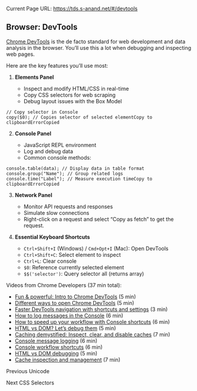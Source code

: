 Current Page URL: https://tds.s-anand.net/#/devtools

## Browser: DevTools

[Chrome DevTools](https://developer.chrome.com/docs/devtools/overview/) is the
de facto standard for web development and data analysis in the browser. You’ll
use this a lot when debugging and inspecting web pages.

Here are the key features you’ll use most:

  1. **Elements Panel**

     * Inspect and modify HTML/CSS in real-time
     * Copy CSS selectors for web scraping
     * Debug layout issues with the Box Model
    
    // Copy selector in Console
    copy($0); // Copies selector of selected elementCopy to clipboardErrorCopied

  2. **Console Panel**

     * JavaScript REPL environment
     * Log and debug data
     * Common console methods:
    
    console.table(data); // Display data in table format
    console.group("Name"); // Group related logs
    console.time("Label"); // Measure execution timeCopy to clipboardErrorCopied

  3. **Network Panel**

     * Monitor API requests and responses
     * Simulate slow connections
     * Right-click on a request and select “Copy as fetch” to get the request.
  4. **Essential Keyboard Shortcuts**

     * `Ctrl+Shift+I` (Windows) / `Cmd+Opt+I` (Mac): Open DevTools
     * `Ctrl+Shift+C`: Select element to inspect
     * `Ctrl+L`: Clear console
     * `$0`: Reference currently selected element
     * `$$('selector')`: Query selector all (returns array)

Videos from Chrome Developers (37 min total):

  * [Fun & powerful: Intro to Chrome DevTools](https://youtu.be/t1c5tNPpXjs) (5 min)
  * [Different ways to open Chrome DevTools](https://youtu.be/X65TAP8a530) (5 min)
  * [Faster DevTools navigation with shortcuts and settings](https://youtu.be/xHusjrb_34A) (3 min)
  * [How to log messages in the Console](https://youtu.be/76U0gtuV9AY) (6 min)
  * [How to speed up your workflow with Console shortcuts](https://youtu.be/hdRDTj6ObiE) (6 min)
  * [HTML vs DOM? Let’s debug them](https://youtu.be/J-02VNxE7lE) (5 min)
  * [Caching demystified: Inspect, clear, and disable caches](https://youtu.be/mSMb-aH6sUw) (7 min)
  * [Console message logging](https://youtu.be/76U0gtuV9AY) (6 min)
  * [Console workflow shortcuts](https://youtu.be/hdRDTj6ObiE) (6 min)
  * [HTML vs DOM debugging](https://youtu.be/J-02VNxE7lE) (5 min)
  * [Cache inspection and management](https://youtu.be/mSMb-aH6sUw) (7 min)

Previous Unicode

Next CSS Selectors

